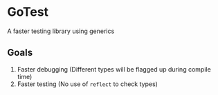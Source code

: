 # GoTest
A faster testing library using generics

## Goals
1. Faster debugging (Different types will be flagged up during compile time)
2. Faster testing (No use of `reflect` to check types)
